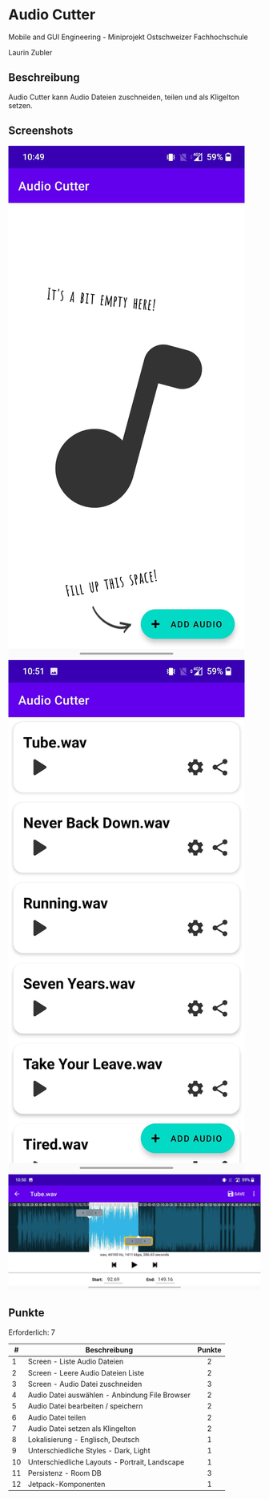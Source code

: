 # Audio Cutter
Mobile and GUI Engineering - Miniprojekt
Ostschweizer Fachhochschule

Laurin Zubler

## Beschreibung
Audio Cutter kann Audio Dateien zuschneiden, teilen und als Kligelton setzen.

## Screenshots
![Screenshot 3](/screenshots/AudioCutter_Screenshot3.png)
![Screenshot 1](/screenshots/AudioCutter_Screenshot1.png)
![Screenshot 2](/screenshots/AudioCutter_Screenshot2.png)

## Punkte
Erforderlich: 7

| **#** | **Beschreibung**                               | **Punkte** |
|-------|------------------------------------------------|:----------:|
| 1     | Screen - Liste Audio Dateien                   |     2      |
| 2     | Screen - Leere Audio Dateien Liste             |     2      |
| 3     | Screen - Audio Datei zuschneiden               |     3      |
| 4     | Audio Datei auswählen - Anbindung File Browser |     2      |
| 5     | Audio Datei bearbeiten / speichern             |     2      |
| 6     | Audio Datei teilen                             |     2      |
| 7     | Audio Datei setzen als Klingelton              |     2      |
| 8     | Lokalisierung - Englisch, Deutsch              |     1      |
| 9     | Unterschiedliche Styles - Dark, Light          |     1      |
| 10    | Unterschiedliche Layouts - Portrait, Landscape |     1      |
| 11    | Persistenz - Room DB                           |     3      |
| 12    | Jetpack-Komponenten                            |     1      |
